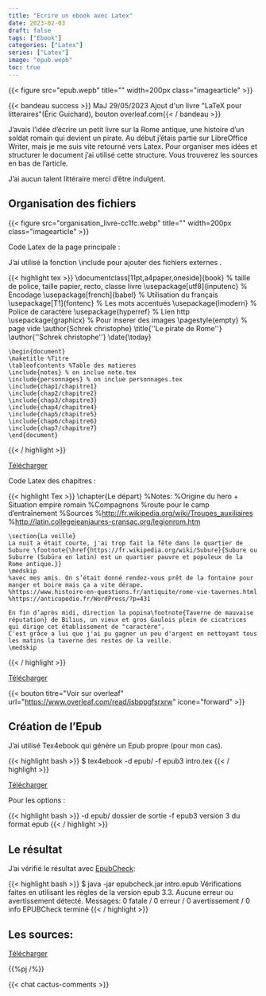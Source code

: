 ```yaml
---
title: "Ecrire un ebook avec Latex"
date: 2023-02-03
draft: false
tags: ["Ebook"]
categories: ["Latex"]
series: ["Latex"]
image: "epub.wepb"
toc: true
---
```

{{< figure src="epub.wepb" title="" width=200px class="imagearticle" >}}

{{< bandeau success >}} MaJ 29/05/2023 Ajout d'un livre "LaTeX pour litteraires"(Éric Guichard), bouton overleaf.com{{< / bandeau >}} 

J’avais l’idée d’écrire un petit livre sur la Rome antique, une histoire d’un soldat romain qui devient un pirate.
Au début j’étais partie sur LibreOffice Writer, mais je me suis vite retourné vers Latex.
Pour organiser mes idées et structurer le document j’ai utilisé cette structure.
Vous trouverez les sources en bas de l’article.

J’ai aucun talent littéraire merci d’être indulgent.

## Organisation des fichiers 
{{< figure src="organisation_livre-cc1fc.webp" title="" width=200px class="imagearticle" >}}

Code Latex de la page principale :

J’ai utilisé la fonction \include pour ajouter des fichiers externes .

{{< highlight tex >}}
    \documentclass[11pt,a4paper,oneside]{book} % taille de police, taille papier, recto, classe livre
    \usepackage[utf8]{inputenc} % Encodage
    \usepackage[french]{babel} % Utilisation du français
    \usepackage[T1]{fontenc} % Les mots accentués
    \usepackage{lmodern} % Police de caractère
    \usepackage{hyperref} % Lien http
    \usepackage{graphicx} % Pour inserer des images
    \pagestyle{empty} % page vide
    \author{Schrek christophe}
    \title{''Le pirate de Rome''}
    \author{''Schrek christophe''}
    \date{\today}
     
    \begin{document}
    \maketitle %Titre
    \tableofcontents %Table des matieres
    \include{notes} % on inclue note.tex
    \include{personnages} % on inclue personnages.tex
    \include{chap1/chapitre1}
    \include{chap2/chapitre2}
    \include{chap3/chapitre3}
    \include{chap4/chapitre4}
    \include{chap5/chapitre5}
    \include{chap6/chapitre6}
    \include{chap7/chapitre7}
    \end{document}
{{< / highlight >}}

[Télécharger](latex.txt)

Code Latex des chapitres :

{{< highlight Tex >}}
    \chapter{Le départ}
    %Notes:
    %Origine du hero + Situation empire romain
    %Compagnons
    %route pour le camp d’entraînement
    %Sources
    %http://fr.wikipedia.org/wiki/Troupes_auxiliaires
    %http://latin.collegejeanjaures-cransac.org/legionrom.htm
     
    \section{La veille}
    La nuit a était courte, j'ai trop fait la fête dans le quartier de Subure \footnote{\href{https://fr.wikipedia.org/wiki/Subure}{Subure ou Suburre (Subūra en latin) est un quartier pauvre et populeux de la Rome antique.}}
    \medskip
    %avec mes amis. On s’était donné rendez-vous prêt de la fontaine pour manger et boire mais ça a vite dérape.
    %https://www.histoire-en-questions.fr/antiquite/rome-vie-tavernes.html
    %https://anticopedie.fr/WordPress/?p=431 
     
    En fin d’après midi, direction la popina\footnote{Taverne de mauvaise réputation} de Bilius, un vieux et gros Gaulois plein de cicatrices qui dirige cet établissement de "caractère".
    C'est grâce a lui que j'ai pu gagner un peu d'argent en nettoyant tous les matins la taverne des restes de la veille.
    \medskip
{{< / highlight >}}

[Télécharger](latex2.txt)

{{< bouton titre="Voir sur overleaf" url="https://www.overleaf.com/read/jsbppgfsrxrw" icone="forward" >}}

## Création de l’Epub
J’ai utilisé Tex4ebook qui génère un Epub propre (pour mon cas).

{{< highlight bash >}}
$ tex4ebook -d epub/ -f epub3 intro.tex
{{< / highlight >}}

[Télécharger](intro.epub)

Pour les options :

{{< highlight bash >}}
-d epub/   dossier de sortie
-f epub3  version 3 du format epub 
{{< / highlight >}}


## Le résultat 
J’ai vérifié le résultat avec [EpubCheck](https://www.w3.org/publishing/epubcheck/):

{{< highlight bash >}}
$ java -jar epubcheck.jar intro.epub 
Vérifications faites en utilisant les règles de la version epub 3.3.
Aucune erreur ou avertissement détecté.
Messages: 0 fatale / 0 erreur / 0 avertissement / 0 info
EPUBCheck terminé
{{< / highlight >}}


## Les sources:

[Télécharger](latex_pirates.zip)

{{%pj /%}}


{{< chat cactus-comments >}}



